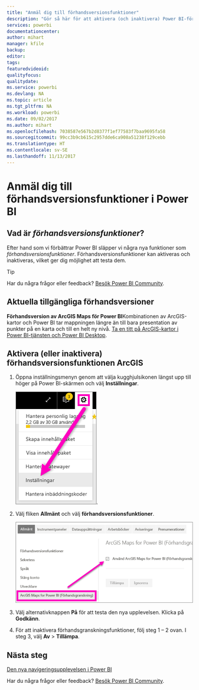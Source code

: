 ```yaml
---
title: "Anmäl dig till förhandsversionsfunktioner"
description: "Gör så här för att aktivera (och inaktivera) Power BI-förhandsversionsfunktioner."
services: powerbi
documentationcenter: 
author: mihart
manager: kfile
backup: 
editor: 
tags: 
featuredvideoid: 
qualityfocus: 
qualitydate: 
ms.service: powerbi
ms.devlang: NA
ms.topic: article
ms.tgt_pltfrm: NA
ms.workload: powerbi
ms.date: 09/02/2017
ms.author: mihart
ms.openlocfilehash: 7038587e567b2d8377f1ef77583f7baa9695fa58
ms.sourcegitcommit: 99cc3b9cb615c2957dde6ca908a51238f129cebb
ms.translationtype: HT
ms.contentlocale: sv-SE
ms.lasthandoff: 11/13/2017
---
```

# <a name="opt-in-for-power-bi-preview-features"></a>Anmäl dig till förhandsversionsfunktioner i Power BI
## <a name="what-are-preview-features"></a>Vad är *förhandsversionsfunktioner*?
Efter hand som vi förbättrar Power BI släpper vi några nya funktioner som *förhandsversionsfunktioner*. Förhandsversionsfunktioner kan aktiveras och inaktiveras, vilket ger dig möjlighet att testa dem.

> [!TIP]
> Har du några frågor eller feedback? [Besök Power BI Community](http://community.powerbi.com/t5/Navigation-Preview-Forum/bd-p/NavigationPreview).
> 
> 

## <a name="current-previews-available"></a>Aktuella tillgängliga förhandsversioner
**Förhandsversion av ArcGIS Maps för Power BI**Kombinationen av ArcGIS-kartor och Power BI tar mappningen längre än till bara presentation av punkter på en karta och till en helt ny nivå.
[Ta en titt på ArcGIS-kartor i Power BI-tjänsten och Power BI Desktop](power-bi-visualization-arcgis.md).

## <a name="turn-the-arcgis-preview-feature-on-and-off"></a>Aktivera (eller inaktivera) förhandsversionsfunktionen ArcGIS
1. Öppna inställningsmenyn genom att välja kugghjulsikonen längst upp till höger på Power BI-skärmen och välj **Inställningar**.
   
   ![](media/service-preview-features/power-bi-settings.png).
2. Välj fliken **Allmänt** och välj **förhandsversionsfunktioner**.
   
   ![](media/service-preview-features/power-bi-preview-arcgis.png)
3. Välj alternativknappen **På** för att testa den nya upplevelsen. Klicka på **Godkänn**.
4. För att inaktivera förhandsgranskningsfunktioner, följ steg 1 – 2 ovan. I steg 3, välj **Av** > **Tillämpa**.

## <a name="next-steps"></a>Nästa steg
[Den nya navigeringsupplevelsen i Power BI](service-the-new-power-bi-experience.md)

Har du några frågor eller feedback? [Besök Power BI Community](http://community.powerbi.com/t5/Navigation-Preview-Forum/bd-p/NavigationPreview).

